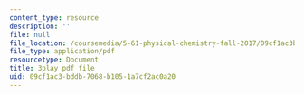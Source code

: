 ```yaml
---
content_type: resource
description: ''
file: null
file_location: /coursemedia/5-61-physical-chemistry-fall-2017/09cf1ac3bddb7068b1051a7cf2ac0a20_Z0ALwCckM24.pdf
file_type: application/pdf
resourcetype: Document
title: 3play pdf file
uid: 09cf1ac3-bddb-7068-b105-1a7cf2ac0a20
---
```

